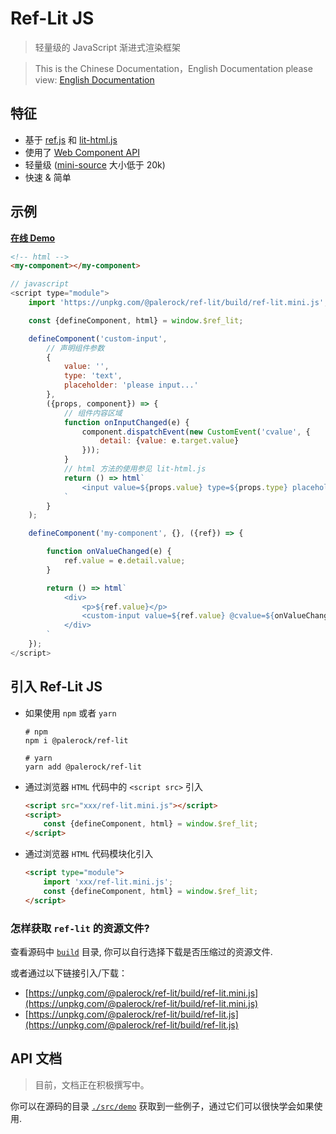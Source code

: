 # Ref-Lit JS
> 轻量级的 JavaScript 渐进式渲染框架

> This is the Chinese Documentation，English Documentation please view: [English Documentation](./readme.md)

## 特征
- 基于 [ref.js](https://github.com/canguser/ref) 和 [lit-html.js](https://github.com/Polymer/lit-html)
- 使用了 [Web Component API](https://developer.mozilla.org/en-US/docs/Web/Web_Components)
- 轻量级 ([mini-source](https://unpkg.com/@palerock/ref-lit/build/ref-lit.mini.js) 大小低于 20k)
- 快速 & 简单

## 示例
**[在线 Demo](https://jsfiddle.net/cangshi/sku8rtm2/1/)**
```html
<!-- html -->
<my-component></my-component>
```
```javascript
// javascript
<script type="module">
    import 'https://unpkg.com/@palerock/ref-lit/build/ref-lit.mini.js';

    const {defineComponent, html} = window.$ref_lit;

    defineComponent('custom-input',
        // 声明组件参数
        {
            value: '',
            type: 'text',
            placeholder: 'please input...'
        },
        ({props, component}) => {
            // 组件内容区域
            function onInputChanged(e) {
                component.dispatchEvent(new CustomEvent('cvalue', {
                    detail: {value: e.target.value}
                }));
            }
            // html 方法的使用参见 lit-html.js
            return () => html`
                <input value=${props.value} type=${props.type} placeholder=${props.placeholder} @keyup=${onInputChanged} >
            `
        }
    );

    defineComponent('my-component', {}, ({ref}) => {

        function onValueChanged(e) {
            ref.value = e.detail.value;
        }

        return () => html`
            <div>
                <p>${ref.value}</p>
                <custom-input value=${ref.value} @cvalue=${onValueChanged}></custom-input>
            </div>
        `
    });
</script>
```

## 引入 Ref-Lit JS
- 如果使用 `npm` 或者 `yarn`
    ```shell script
    # npm
    npm i @palerock/ref-lit
    ```
    ```shell script
    # yarn
    yarn add @palerock/ref-lit
    ```
- 通过浏览器 `HTML` 代码中的 `<script src>` 引入
    ```html
    <script src="xxx/ref-lit.mini.js"></script>
    <script>
        const {defineComponent, html} = window.$ref_lit;
    </script>
    ```
- 通过浏览器 `HTML` 代码模块化引入
    ```html
    <script type="module">
        import 'xxx/ref-lit.mini.js';
        const {defineComponent, html} = window.$ref_lit;
    </script>
    ```

### 怎样获取 `ref-lit` 的资源文件?

查看源码中 [`build`](https://github.com/canguser/ref-lit/tree/master/build) 目录, 你可以自行选择下载是否压缩过的资源文件.

或者通过以下链接引入/下载：

- [https://unpkg.com/@palerock/ref-lit/build/ref-lit.mini.js](https://unpkg.com/@palerock/ref-lit/build/ref-lit.mini.js)
- [https://unpkg.com/@palerock/ref-lit/build/ref-lit.js](https://unpkg.com/@palerock/ref-lit/build/ref-lit.js)

## API 文档
> 目前，文档正在积极撰写中。

你可以在源码的目录 [`./src/demo`](https://github.com/canguser/ref-lit/tree/master/src/demo) 获取到一些例子，通过它们可以很快学会如果使用.
